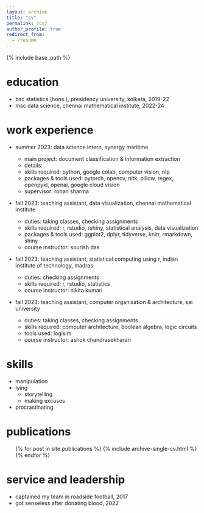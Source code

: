 ```yaml
---
layout: archive
title: "cv"
permalink: /cv/
author_profile: true
redirect_from:
  - /resume
---
```


{% include base_path %}

education
======
* bsc statistics (hons.), presidency university, kolkata, 2019-22
* msc data science, chennai mathematical institute, 2022-24

work experience
======
* summer 2023: data science intern, synergy maritime
  * main project: document classification & information extraction
  * details: 
  * skills required: python, google colab, computer vision, nlp
  * packages & tools used: pytorch, opencv, nltk, pillow, regex, openpyxl, openai, google cloud vision
  * supervisor: rohan sharma 

* fall 2023: teaching assistant, data visualization, chennai mathematical institute
  * duties: taking classes, checking assignments
  * skills required: r, rstudio, rshiny, statistical analysis, data visualization
  * packages & tools used: ggplot2, dplyr, tidyverse, knitr, rmarkdown, shiny
  * course instructor: sourish das

* fall 2023: teaching assistant, statistical computing using r, indian institute of technology, madras
  * duties: checking assignments
  * skills required: r, rstudio, statistics
  * course instructor: nikita kumari

* fall 2023: teaching assistant, computer organisation & architecture, sai university
  * duties: taking classes, checking assignments
  * skills required: computer architecture, boolean algebra, logic circuits
  * tools used: logisim
  * course instructor: ashok chandrasekharan
  
skills
======
* manipulation
* lying
  * storytelling
  * making excuses
* procrastinating

publications
======
  <ul>{% for post in site.publications %}
    {% include archive-single-cv.html %}
  {% endfor %}</ul>
<!--
talks
======
  <ul>{% for post in site.talks %}
    {% include archive-single-talk-cv.html %}
  {% endfor %}</ul>

<!--
teaching
======
  <ul>{% for post in site.teaching %}
    {% include archive-single-cv.html %}
  {% endfor %}</ul>
-->

service and leadership
======
* captained my team in roadside football, 2017
* got senseless after donating blood, 2022
